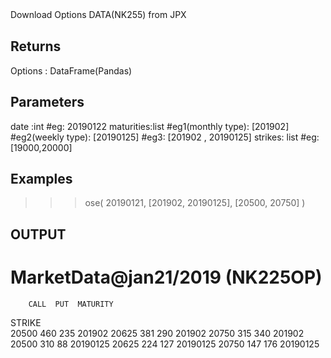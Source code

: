 Download Options DATA(NK255) from JPX   　

Returns
-------
Options : DataFrame(Pandas)


Parameters
----------
date :int 
    #eg: 20190122
maturities:list
    #eg1(monthly type): [201902]
    #eg2(weekly type): [20190125]
    #eg3: [201902 , 20190125]
strikes: list
    #eg: [19000,20000]

Examples
--------
>>>  ose(
    20190121,
    [201902, 20190125],
    [20500, 20750]
    )

OUTPUT
--------
# MarketData@jan21/2019 (NK225OP) 

        CALL  PUT  MATURITY
STRIKE                     
20500    460  235    201902
20625    381  290    201902
20750    315  340    201902
20500    310   88  20190125
20625    224  127  20190125
20750    147  176  20190125
